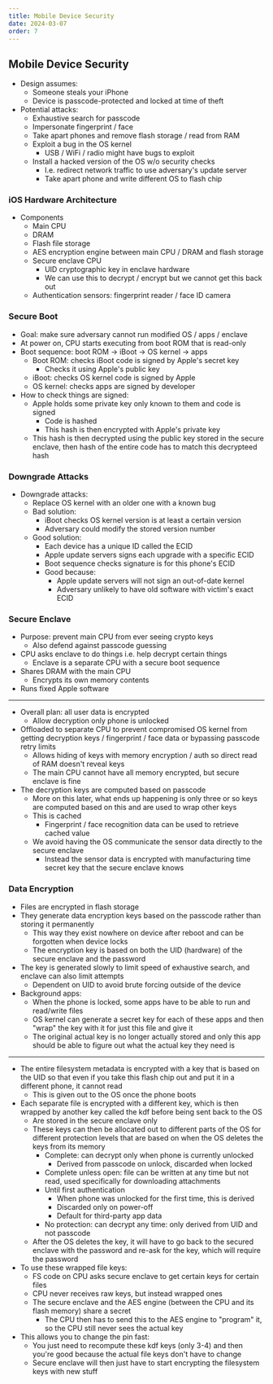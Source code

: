 ```yaml
---
title: Mobile Device Security
date: 2024-03-07
order: 7
---
```


## Mobile Device Security

- Design assumes:
  - Someone steals your iPhone
  - Device is passcode-protected and locked at time of theft
- Potential attacks:
  - Exhaustive search for passcode
  - Impersonate fingerprint / face
  - Take apart phones and remove flash storage / read from RAM
  - Exploit a bug in the OS kernel
    - USB / WiFi / radio might have bugs to exploit
  - Install a hacked version of the OS w/o security checks
    - I.e. redirect network traffic to use adversary's update server
    - Take apart phone and write different OS to flash chip

### iOS Hardware Architecture

- Components
  - Main CPU
  - DRAM
  - Flash file storage
  - AES encryption engine between main CPU / DRAM and flash storage
  - Secure enclave CPU
    - UID cryptographic key in enclave hardware
    - We can use this to decrypt / encrypt but we cannot get this back out
  - Authentication sensors: fingerprint reader / face ID camera

### Secure Boot

- Goal: make sure adversary cannot run modified OS / apps / enclave
- At power on, CPU starts executing from boot ROM that is read-only
- Boot sequence: boot ROM -> iBoot -> OS kernel -> apps
  - Boot ROM: checks iBoot code is signed by Apple's secret key
    - Checks it using Apple's public key
  - iBoot: checks OS kernel code is signed by Apple
  - OS kernel: checks apps are signed by developer
- How to check things are signed:
  - Apple holds some private key only known to them and code is signed
    - Code is hashed
    - This hash is then encrypted with Apple's private key
  - This hash is then decrypted using the public key stored in the secure enclave, then hash of the entire code has to match this decrypteed hash

### Downgrade Attacks

- Downgrade attacks:
  - Replace OS kernel with an older one with a known bug
  - Bad solution:
    - iBoot checks OS kernel version is at least a certain version
    - Adversary could modify the stored version number
  - Good solution:
    - Each device has a unique ID called the ECID
    - Apple update servers signs each upgrade with a specific ECID
    - Boot sequence checks signature is for this phone's ECID
    - Good because:
      - Apple update servers will not sign an out-of-date kernel
      - Adversary unlikely to have old software with victim's exact ECID

### Secure Enclave

- Purpose: prevent main CPU from ever seeing crypto keys
  - Also defend against passcode guessing
- CPU asks enclave to do things i.e. help decrypt certain things
  - Enclave is a separate CPU with a secure boot sequence
- Shares DRAM with the main CPU
  - Encrypts its own memory contents
- Runs fixed Apple software

---

- Overall plan: all user data is encrypted
  - Allow decryption only phone is unlocked
- Offloaded to separate CPU to prevent compromised OS kernel from getting decryption keys / fingerprint / face data or bypassing passcode retry limits
  - Allows hiding of keys with memory encryption / auth so direct read of RAM doesn't reveal keys
  - The main CPU cannot have all memory encrypted, but secure enclave is fine
- The decryption keys are computed based on passcode
  - More on this later, what ends up happening is only three or so keys are computed based on this and are used to wrap other keys
  - This is cached
    - Fingerprint / face recognition data can be used to retrieve cached value
  - We avoid having the OS communicate the sensor data directly to the secure enclave
    - Instead the sensor data is encrypted with manufacturing time secret key that the secure enclave knows

### Data Encryption

- Files are encrypted in flash storage
- They generate data encryption keys based on the passcode rather than storing it permanently
  - This way they exist nowhere on device after reboot and can be forgotten when device locks
  - The encryption key is based on both the UID (hardware) of the secure enclave and the password
- The key is generated slowly to limit speed of exhaustive search, and enclave can also limit attempts
  - Dependent on UID to avoid brute forcing outside of the device
- Background apps:
  - When the phone is locked, some apps have to be able to run and read/write files
  - OS kernel can generate a secret key for each of these apps and then "wrap" the key with it for just this file and give it
  - The original actual key is no longer actually stored and only this app should be able to figure out what the actual key they need is

---

- The entire filesystem metadata is encrypted with a key that is based on the UID so that even if you take this flash chip out and put it in a different phone, it cannot read
  - This is given out to the OS once the phone boots
- Each separate file is encrypted with a different key, which is then wrapped by another key called the kdf before being sent back to the OS
  - Are stored in the secure enclave only
  - These keys can then be allocated out to different parts of the OS for different protection levels that are based on when the OS deletes the keys from its memory
    - Complete: can decrypt only when phone is currently unlocked
      - Derived from passcode on unlock, discarded when locked
    - Complete unless open: file can be written at any time but not read, used specifically for downloading attachments
    - Until first authentication
      - When phone was unlocked for the first time, this is derived
      - Discarded only on power-off
      - Default for third-party app data
    - No protection: can decrypt any time: only derived from UID and not passcode
  - After the OS deletes the key, it will have to go back to the secured enclave with the password and re-ask for the key, which will require the password
- To use these wrapped file keys:
  - FS code on CPU asks secure enclave to get certain keys for certain files
  - CPU never receives raw keys, but instead wrapped ones
  - The secure enclave and the AES engine (between the CPU and its flash memory) share a secret
    - The CPU then has to send this to the AES engine to "program" it, so the CPU still never sees the actual key
- This allows you to change the pin fast:
  - You just need to recompute these kdf keys (only 3-4) and then you're good because the actual file keys don't have to change
  - Secure enclave will then just have to start encrypting the filesystem keys with new stuff
